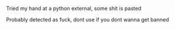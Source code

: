 Tried my hand at a python external, some shit is pasted


Probably detected as fuck, dont use if you dont wanna get banned
